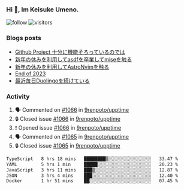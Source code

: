 ### Hi 👋, Im Keisuke Umeno.

<!--
**9renpoto/9renpoto** is a ✨ _special_ ✨ repository because its `README.md` (this file) appears on your GitHub profile.

Here are some ideas to get you started:

- 🔭 I’m currently working on ...
- 🌱 I’m currently learning ...
- 👯 I’m looking to collaborate on ...
- 🤔 I’m looking for help with ...
- 💬 Ask me about ...
- 📫 How to reach me: ...
- 😄 Pronouns: ...
- ⚡ Fun fact: ...
-->

![follow](https://img.shields.io/github/followers/9renpoto?label=Follow&style=social)
![visitors](https://komarev.com/ghpvc/?username=9renpoto&label=Profile%20views&color=0e75b6&style=flat)

### Blogs posts

<!-- BLOG-POST-LIST:START -->
- [Github Project 十分に機能そろっているのでは](https://9renpoto.win/entry/2024/01/14/gh-projects)
- [新年の休みを利用してasdfを卒業してmiseを触る](https://9renpoto.win/entry/2024/01/07/mise)
- [新年の休みを利用してAstroNvimを触る](https://9renpoto.win/entry/2024/01/03/new-year-holidays)
- [End of 2023](https://9renpoto.win/entry/2023/12/31/end)
- [最近毎日Duolingoを続けている](https://9renpoto.win/entry/2023/12/05/duolingo)
<!-- BLOG-POST-LIST:END -->

### Activity

<!--START_SECTION:activity-->
1. 🗣 Commented on [#1066](https://github.com/9renpoto/upptime/issues/1066#issuecomment-1905239077) in [9renpoto/upptime](https://github.com/9renpoto/upptime)
2. 🔒 Closed issue [#1066](https://github.com/9renpoto/upptime/issues/1066) in [9renpoto/upptime](https://github.com/9renpoto/upptime)
3. ❗ Opened issue [#1066](https://github.com/9renpoto/upptime/issues/1066) in [9renpoto/upptime](https://github.com/9renpoto/upptime)
4. 🗣 Commented on [#1065](https://github.com/9renpoto/upptime/issues/1065#issuecomment-1904268664) in [9renpoto/upptime](https://github.com/9renpoto/upptime)
5. 🔒 Closed issue [#1065](https://github.com/9renpoto/upptime/issues/1065) in [9renpoto/upptime](https://github.com/9renpoto/upptime)
<!--END_SECTION:activity-->

<!--START_SECTION:waka-->

```txt
TypeScript   8 hrs 18 mins   ████████▒░░░░░░░░░░░░░░░░   33.47 %
YAML         5 hrs 1 min     █████░░░░░░░░░░░░░░░░░░░░   20.23 %
JavaScript   3 hrs 11 mins   ███▒░░░░░░░░░░░░░░░░░░░░░   12.87 %
JSON         3 hrs 4 mins    ███░░░░░░░░░░░░░░░░░░░░░░   12.40 %
Docker       1 hr 51 mins    ██░░░░░░░░░░░░░░░░░░░░░░░   07.45 %
```

<!--END_SECTION:waka-->
